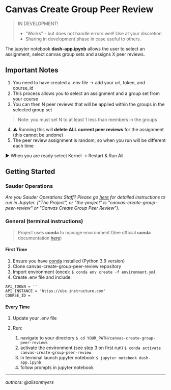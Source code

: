 # Canvas Create Group Peer Review
> IN DEVELOPMENT!
> - "Works" - but does not handle errors well! Use at your discretion
> - Sharing in development phase in case useful to others. 

The jupyter notebook **dash-app.ipynb** allows the user to select an assignment, select canvas group sets and assigns X peer reviews. 

## Important Notes

1. You need to have created a .env file -> add your url, token, and course_id
2. This process allows you to select an assignment and a group set from your course
3. You can then N peer reviews that will be applied within the groups in the selected group set
> Note: you must set N to at least 1 less than members in the groups
4. ⚠️ Running this will **delete ALL current peer reviews** for the assignment (this cannot be undone)
5. The peer review assignment is random, so when you run will be different each time

▶️ When you are ready select Kernel -> Restart & Run All.

## Getting Started
### Sauder Operations

_Are you Sauder Operations Staff? Please go [here](https://github.com/saud-learning-services/instructions-and-other-templates/blob/main/docs/running-instructions.md) for detailed instructions to run in Jupyter. ("The Project", or "the-project" is "canvas-create-group-peer-review" or "Canvas Create Group Peer Review")._

### General (terminal instructions)
> Project uses **conda** to manage environment (See official **conda** documentation [here](https://docs.conda.io/projects/conda/en/latest/user-guide/tasks/manage-environments.html#creating-an-environment-from-an-environment-yml-file))

#### First Time

1. Ensure you have [conda](https://docs.conda.io/projects/conda/en/latest/user-guide/install/index.html) installed (Python 3.9 version)
2. Clone canvas-create-group-peer-review repository
3. Import environment (once): `$ conda env create -f environment.yml`
4. Create .env file and include:

```
API_TOKEN = ''
API_INSTANCE = 'https://ubc.instructure.com'
COURSE_ID = 
```

#### Every Time

1. Update your .env file

1. Run:
   1. navigate to your directory `$ cd YOUR_PATH/canvas-create-group-peer-reviews`
   1. activate the environment (see step 3 on first run) `$ conda activate canvas-create-group-peer-review`
   1. in terminal launch jupyter notebook `$ jupyter notebook dash-app.ipynb`
   1. follow prompts in jupyter notebook 

---
_authors: @alisonmyers_